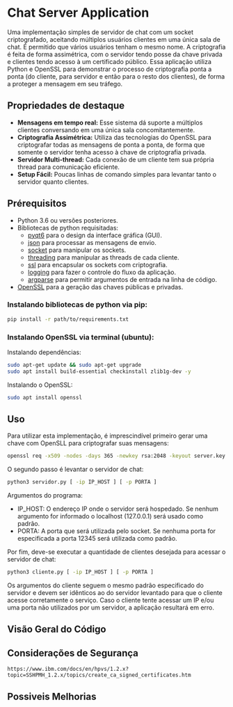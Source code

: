 # Chat Server Application

Uma implementação simples de servidor de chat com um socket criptografado, aceitando múltiplos usuários clientes em uma única sala de chat. É permitido que vários usuários tenham o mesmo nome. A criptografia é feita de forma assimétrica, com o servidor tendo posse da chave privada e clientes tendo acesso à um certificado público. Essa aplicação utiliza Python e OpenSSL para demonstrar o processo de criptografia ponta a ponta (do cliente, para servidor e então para o resto dos clientes), de forma a proteger a mensagem em seu tráfego.

## Propriedades de destaque

- **Mensagens em tempo real:** Esse sistema dá suporte a múltiplos clientes conversando em uma única sala concomitantemente.
- **Criptografia Assimétrica:** Utiliza das tecnologias do OpenSSL para criptografar todas as mensagens de ponta a ponta, de forma que somente o servidor tenha acesso à chave de criptografia privada.
- **Servidor Multi-thread:** Cada conexão de um cliente tem sua própria thread para comunicação eficiente.
- **Setup Fácil:** Poucas linhas de comando simples para levantar tanto o servidor quanto clientes.

## Prérequisitos

- Python 3.6 ou versões posteriores.
- Bibliotecas de python requisitadas:
  - [pyqt6](https://pypi.org/project/PyQt6/) para o design da interface gráfica (GUI).
  - [json](https://docs.python.org/3/library/json.html) para processar as mensagens de envio.
  - [socket](https://docs.python.org/3/library/socket.html) para manipular os sockets.
  - [threading](https://docs.python.org/3/library/threading.html) para manipular as threads de cada cliente.
  - [ssl](https://docs.python.org/3/library/ssl.html) para encapsular os sockets com criptografia.
  - [logging](https://docs.python.org/3/library/logging.html) para fazer o controle do fluxo da aplicação.
  - [argparse](https://docs.python.org/3/library/argparse.html) para permitir argumentos de entrada na linha de código.
- [OpenSSL](https://docs.openiam.com/docs-4.2.1.3/appendix/2-openssl) para a geração das chaves públicas e privadas.

### Instalando bibliotecas de python via pip:

```bash
pip install -r path/to/requirements.txt
```

### Instalando OpenSSL via terminal (ubuntu):

Instalando dependências:
```bash
sudo apt-get update && sudo apt-get upgrade
sudo apt install build-essential checkinstall zlib1g-dev -y
```

Instalando o OpenSSL:
```bash
sudo apt install openssl
```

## Uso
Para utilizar esta implementação, é imprescindível primeiro gerar uma chave com OpenSLL para criptografar suas mensagens:

```bash
openssl req -x509 -nodes -days 365 -newkey rsa:2048 -keyout server.key -out server.crt -config server.cnf -extensions v3_req
```

O segundo passo é levantar o servidor de chat:

```bash
python3 servidor.py [ -ip IP_HOST ] [ -p PORTA ]
```

Argumentos do programa:
- IP_HOST: O endereço IP onde o servidor será hospedado. Se nenhum argumento for informado o localhost (127.0.0.1) será usado como padrão.
- PORTA: A porta que será utilizada pelo socket. Se nenhuma porta for especificada a porta 12345 será utilizada como padrão.

Por fim, deve-se executar a quantidade de clientes desejada para acessar o servidor de chat:

```bash
python3 cliente.py [ -ip IP_HOST ] [ -p PORTA ]
```

Os argumentos do cliente seguem o mesmo padrão especificado do servidor e devem ser idênticos ao do servidor levantado para que o cliente acesse corretamente o serviço. Caso o cliente tente acessar um IP e/ou uma porta não utilizados por um servidor, a aplicação resultará em erro.

## Visão Geral do Código



## Considerações de Segurança
    https://www.ibm.com/docs/en/hpvs/1.2.x?topic=SSHPMH_1.2.x/topics/create_ca_signed_certificates.htm


## Possiveis Melhorias